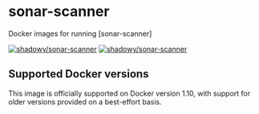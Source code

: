 # sonar-scanner

Docker images for running [sonar-scanner]

[![shadowy/sonar-scanner][docker-pulls-image]][docker-hub-url] [![shadowy/sonar-scanner][docker-stars-image]][docker-hub-url]

## Supported Docker versions

This image is officially supported on Docker version 1.10, with support for older versions provided on a best-effort basis.

[docker-hub-url]: https://hub.docker.com/r/shadowy/sonar-scanner/
[docker-pulls-image]: https://img.shields.io/docker/pulls/shadowy/sonar-scanner.svg?style=flat-square
[docker-stars-image]: https://img.shields.io/docker/stars/shadowy/sonar-scanner.svg?style=flat-square